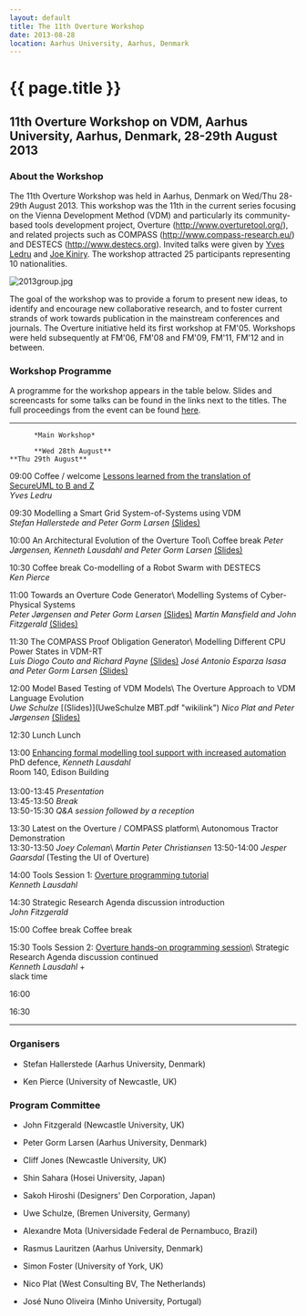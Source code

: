 ```yaml
---
layout: default
title: The 11th Overture Workshop
date: 2013-08-28
location: Aarhus University, Aarhus, Denmark
---
```


# {{ page.title }}

11th Overture Workshop on VDM, Aarhus University, Aarhus, Denmark, 28-29th August 2013
--------------------------------------------------------------------------------------

### About the Workshop

The 11th Overture Workshop was held in Aarhus, Denmark on Wed/Thu
28-29th August 2013. This workshop was the 11th in the current series
focusing on the Vienna Development Method (VDM) and particularly its
community-based tools development project, Overture
(http://www.overturetool.org/), and related projects such as COMPASS
(http://www.compass-research.eu/) and DESTECS (http://www.destecs.org).
Invited talks were given by [Yves
Ledru](http://membres-lig.imag.fr/ledru/YLVersionE.html) and [Joe
Kiniry](http://www2.imm.dtu.dk/~jkin/). The workshop attracted 25
participants representing 10 nationalities.

![](11/2013group.jpg "2013group.jpg")

The goal of the workshop was to provide a forum to present new ideas, to
identify and encourage new collaborative research, and to foster current
strands of work towards publication in the mainstream conferences and
journals. The Overture initiative held its first workshop at FM'05.
Workshops were held subsequently at FM'06, FM'08 and FM'09, FM'11, FM'12
and in between.

### Workshop Programme

A programme for the workshop appears in the table below. Slides and
screencasts for some talks can be found in the links next to the titles.
The full proceedings from the event can be found
[here](http://eng.au.dk/fileadmin/DJF/ENG/PDF-filer/Tekniske_rapporter/ECE-TR-17-samlet.pdf).

  ------- ---------------------------------------------------------------------------------------------------------------------------------------------------------------------------------------------------------------------------- ------------------------------------------------------------------------------------------------------------------------------------------------------------------------------- -----------------------------------------------------------------------------------------------------------------------------------------------------------------------------------------
          *Main Workshop*                                                                                                                                                                                                              

          **Wed 28th August**                                                                                                                                                                                                          **Thu 29th August**

  09:00   Coffee / welcome                                                                                                                                                                                                             [Lessons learned from the translation of SecureUML to B and Z](http://eng.au.dk/aktuelt/arrangementer/vis/artikel/specialized-engineering-seminar-lessons-learned-from-the/)\
                                                                                                                                                                                                                                       *Yves Ledru*

  09:30   Modelling a Smart Grid System-of-Systems using VDM\
          *Stefan Hallerstede and Peter Gorm Larsen* [(Slides)](StefanHallerstede_SmartGrid.pdf "wikilink")

  10:00   An Architectural Evolution of the Overture Tool\                                                                                                                                                                             Coffee break
          *Peter Jørgensen, Kenneth Lausdahl and Peter Gorm Larsen* [(Slides)](PeterJørgensen_ASTv2.pdf "wikilink")                                                                                                                    

  10:30   Coffee break                                                                                                                                                                                                                 Co-modelling of a Robot Swarm with DESTECS\
                                                                                                                                                                                                                                       *Ken Pierce*

  11:00   Towards an Overture Code Generator\                                                                                                                                                                                          Modelling Systems of Cyber-Physical Systems\
           *Peter Jørgensen and Peter Gorm Larsen* [(Slides)](PeterJørgensen_CodeGen.pdf "wikilink")                                                                                                                                   *Martin Mansfield and John Fitzgerald* [(Slides)](MartinMansfield_SoCPS.pdf "wikilink")

  11:30   The COMPASS Proof Obligation Generator\                                                                                                                                                                                      Modelling Different CPU Power States in VDM-RT\
          *Luis Diogo Couto and Richard Payne* [(Slides)](LuisDiogoCouto_POG.pdf "wikilink")                                                                                                                                           *José Antonio Esparza Isasa and Peter Gorm Larsen* [(Slides)](JoseEsparzaIsasa_CPU.pdf‎ "wikilink")

  12:00   Model Based Testing of VDM Models\                                                                                                                                                                                           The Overture Approach to VDM Language Evolution\
          *Uwe Schulze* [(Slides)](UweSchulze MBT.pdf "wikilink")                                                                                                                                                                      *Nico Plat and Peter Jørgensen* [(Slides)](PeterJørgensen_NicoPlat_Evolution.pdf "wikilink")

  12:30   Lunch                                                                                                                                                                                                                        Lunch

  13:00   [Enhancing formal modelling tool support with increased automation](http://phd.au.dk/gradschools/scienceandtechnology/newsandevents/show-news/artikel/enhancing-formal-modelling-tool-support-with-increased-automation/)\
          PhD defence, *Kenneth Lausdahl*\
          Room 140, Edison Building\
          \
          13:00-13:45 *Presentation*\
          13:45-13:50 *Break*\
          13:50-15:30 *Q&A session followed by a reception*

  13:30   Latest on the Overture / COMPASS platform\                                                                                                                                                                                   Autonomous Tractor Demonstration\
          13:30-13:50 *Joey Coleman*\                                                                                                                                                                                                  *Martin Peter Christiansen*
          13:50-14:00 *Jesper Gaarsdal* (Testing the UI of Overture)                                                                                                                                                                   

  14:00   Tools Session 1: [Overture programming tutorial](http://tinyurl.com/overture11tutorial)\
          *Kenneth Lausdahl*

  14:30   Strategic Research Agenda discussion introduction\
          *John Fitzgerald*

  15:00   Coffee break                                                                                                                                                                                                                 Coffee break

  15:30   Tools Session 2: [Overture hands-on programming session](http://tinyurl.com/overture11tutorial)\                                                                                                                             Strategic Research Agenda discussion continued\
          *Kenneth Lausdahl*                                                                                                                                                                                                           +\
                                                                                                                                                                                                                                       slack time

  16:00

  16:30
  ------- ---------------------------------------------------------------------------------------------------------------------------------------------------------------------------------------------------------------------------- ------------------------------------------------------------------------------------------------------------------------------------------------------------------------------- -----------------------------------------------------------------------------------------------------------------------------------------------------------------------------------------

### Organisers

-   Stefan Hallerstede (Aarhus University, Denmark)

<!-- -->

-   Ken Pierce (University of Newcastle, UK)

### Program Committee

-   John Fitzgerald (Newcastle University, UK)

<!-- -->

-   Peter Gorm Larsen (Aarhus University, Denmark)

<!-- -->

-   Cliff Jones (Newcastle University, UK)

<!-- -->

-   Shin Sahara (Hosei University, Japan)

<!-- -->

-   Sakoh Hiroshi (Designers' Den Corporation, Japan)

<!-- -->

-   Uwe Schulze, (Bremen University, Germany)

<!-- -->

-   Alexandre Mota (Universidade Federal de Pernambuco, Brazil)

<!-- -->

-   Rasmus Lauritzen (Aarhus University, Denmark)

<!-- -->

-   Simon Foster (University of York, UK)

<!-- -->

-   Nico Plat (West Consulting BV, The Netherlands)

<!-- -->

-   José Nuno Oliveira (Minho University, Portugal)

